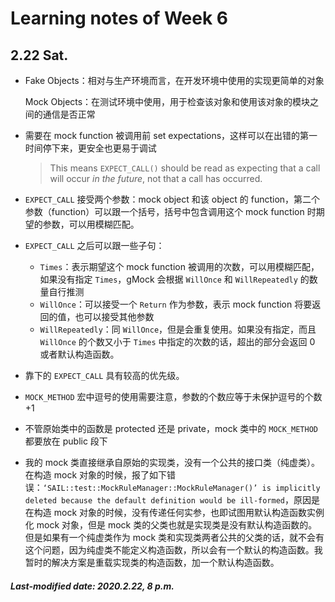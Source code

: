# Learning notes of Week 6

## 2.22 Sat.

+ Fake Objects：相对与生产环境而言，在开发环境中使用的实现更简单的对象

  Mock Objects：在测试环境中使用，用于检查该对象和使用该对象的模块之间的通信是否正常

+ 需要在 mock function 被调用前 set expectations，这样可以在出错的第一时间停下来，更安全也更易于调试

  > This means `EXPECT_CALL()` should be read as expecting that a call will occur *in the future*, not that a call has occurred.

+ `EXPECT_CALL` 接受两个参数：mock object 和该 object 的 function，第二个参数（function）可以跟一个括号，括号中包含调用这个 mock function 时期望的参数，可以用模糊匹配。

+ `EXPECT_CALL` 之后可以跟一些子句：

  + `Times`：表示期望这个 mock function 被调用的次数，可以用模糊匹配，如果没有指定 `Times`，gMock 会根据 `WillOnce` 和 `WillRepeatedly` 的数量自行推测
  + `WillOnce`：可以接受一个 `Return` 作为参数，表示 mock function 将要返回的值，也可以接受其他参数
  + `WillRepeatedly`：同 `WillOnce`，但是会重复使用。如果没有指定，而且 `WillOnce` 的个数又小于 `Times` 中指定的次数的话，超出的部分会返回 0 或者默认构造函数。

+ 靠下的 `EXPECT_CALL` 具有较高的优先级。

+ `MOCK_METHOD` 宏中逗号的使用需要注意，参数的个数应等于未保护逗号的个数 +1

+ 不管原始类中的函数是 protected 还是 private，mock 类中的 `MOCK_METHOD` 都要放在 public 段下

+ 我的 mock 类直接继承自原始的实现类，没有一个公共的接口类（纯虚类）。在构造 mock 对象的时候，报了如下错误：`‘SAIL::test::MockRuleManager::MockRuleManager()’ is implicitly deleted because the default definition would be ill-formed`，原因是在构造 mock 对象的时候，没有传递任何实参，也即试图用默认构造函数实例化 mock 对象，但是 mock 类的父类也就是实现类是没有默认构造函数的。但是如果有一个纯虚类作为 mock 类和实现类两者公共的父类的话，就不会有这个问题，因为纯虚类不能定义构造函数，所以会有一个默认的构造函数。我暂时的解决方案是重载实现类的构造函数，加一个默认构造函数。

##### Last-modified date: 2020.2.22, 8 p.m.